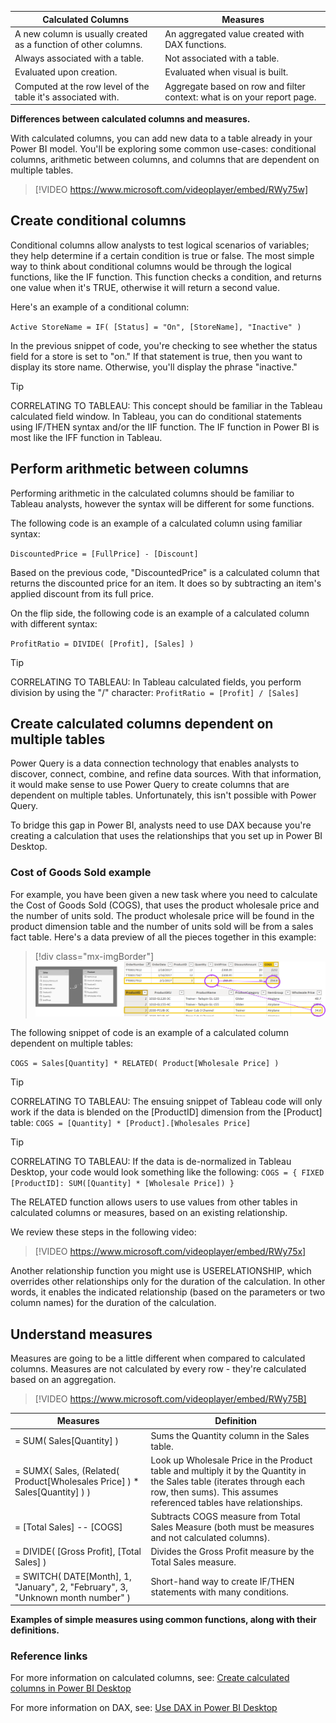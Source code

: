 
| **Calculated Columns** | **Measures** |
|--|--|
| A new column is usually created as a function of other columns. | An aggregated value created with DAX functions. |
| Always associated with a table. | Not associated with a table. |
| Evaluated upon creation. | Evaluated when visual is built. |
| Computed at the row level of the table it's associated with. | Aggregate based on row and filter context: what is on your report page. |

**Differences between calculated columns and measures.**

With calculated columns, you can add new data to a table already in your Power BI model. You'll be exploring some common use-cases: conditional columns, arithmetic between columns, and columns that are dependent on multiple tables.

> [!VIDEO https://www.microsoft.com/videoplayer/embed/RWy75w]

## Create conditional columns

Conditional columns allow analysts to test logical scenarios of variables; they help determine if a certain condition is true or false. The most simple way to think about conditional columns would be through the logical functions, like the IF function. This function checks a condition, and returns one value when it's TRUE, otherwise it will return a second value.

Here's an example of a conditional column:

`Active StoreName = IF( [Status] = "On", [StoreName], "Inactive" )`

In the previous snippet of code, you're checking to see whether the status field for a store is set to "on." If that statement is true, then you want to display its store name. Otherwise, you'll display the phrase "inactive."

> [!TIP]
> CORRELATING TO TABLEAU: This concept should be familiar in the Tableau calculated field window. In Tableau, you can do conditional statements using IF/THEN syntax and/or the IIF function. The IF function in Power BI is most like the IFF function in Tableau.

## Perform arithmetic between columns

Performing arithmetic in the calculated columns should be familiar to Tableau analysts, however the syntax will be different for some functions.

The following code is an example of a calculated column using familiar syntax:

`DiscountedPrice = [FullPrice] - [Discount]`

Based on the previous code, "DiscountedPrice" is a calculated column that returns the discounted price for an item. It does so by subtracting an item's applied discount from its full price.

On the flip side, the following code is an example of a calculated column with different syntax:

`ProfitRatio = DIVIDE( [Profit], [Sales] )`

> [!TIP]
> CORRELATING TO TABLEAU: In Tableau calculated fields, you perform division by using the "/" character: `ProfitRatio = [Profit] / [Sales]`

## Create calculated columns dependent on multiple tables

Power Query is a data connection technology that enables analysts to discover, connect, combine, and refine data sources. With that information, it would make sense to use Power Query to create columns that are dependent on multiple tables. Unfortunately, this isn't possible with Power Query.

To bridge this gap in Power BI, analysts need to use DAX because you're creating a calculation that uses the relationships that you set up in Power BI Desktop.

### Cost of Goods Sold example

For example, you have been given a new task where you need to calculate the Cost of Goods Sold (COGS), that uses the product wholesale price and the number of units sold. The product wholesale price will be found in the product dimension table and the number of units sold will be from a sales fact table. Here's a data preview of all the pieces together in this example:

> [!div class="mx-imgBorder"]
> [![Data preview of the COGS example.](../media/cogs.png)](../media/cogs.png#lightbox)

The following snippet of code is an example of a calculated column dependent on multiple tables:

`COGS = Sales[Quantity] * RELATED( Product[Wholesale Price] )`

> [!TIP]
> CORRELATING TO TABLEAU: The ensuing snippet of Tableau code will only work if the data is blended on the [ProductID] dimension from the [Product] table: `COGS = [Quantity] * [Product].[Wholesales Price]`

> [!TIP]
> CORRELATING TO TABLEAU: If the data is de-normalized in Tableau Desktop, your code would look something like the following: `COGS = { FIXED [ProductID]: SUM([Quantity] * [Wholesale Price]) }`

The RELATED function allows users to use values from other tables in calculated columns or measures, based on an existing relationship.

We review these steps in the following video:

> [!VIDEO https://www.microsoft.com/videoplayer/embed/RWy75x]

Another relationship function you might use is USERELATIONSHIP, which overrides other relationships only for the duration of the calculation. In other words, it enables the indicated relationship (based on the parameters or two column names) for the duration of the calculation.

## Understand measures

Measures are going to be a little different when compared to calculated columns. Measures are not calculated by every row - they're calculated based on an aggregation.

> [!VIDEO https://www.microsoft.com/videoplayer/embed/RWy75B]

| **Measures** | **Definition** |
|--|--|
| = SUM( Sales[Quantity] ) | Sums the Quantity column in the Sales table.|
| = SUMX( Sales, (Related( Product[Wholesales Price] ) * Sales[Quantity] ) ) | Look up Wholesale Price in the Product table and multiply it by the Quantity in the Sales table (iterates through each row, then sums). This assumes referenced tables have relationships.|
| = [Total Sales] -- [COGS] | Subtracts COGS measure from Total Sales Measure (both must be measures and not calculated columns). |
| = DIVIDE( [Gross Profit], [Total Sales] ) | Divides the Gross Profit measure by the Total Sales measure. |
| = SWITCH( DATE[Month], 1, "January", 2, "February", 3, "Unknown month number" ) | Short-hand way to create IF/THEN statements with many conditions. |

**Examples of simple measures using common functions, along with their definitions.**

### Reference links

For more information on calculated columns, see: [Create calculated columns in Power BI Desktop](https://docs.microsoft.com/power-bi/transform-model/desktop-calculated-columns/?azure-portal=true)

For more information on DAX, see: [Use DAX in Power BI Desktop](https://docs.microsoft.com/learn/paths/dax-power-bi/?azure-portal=true)
